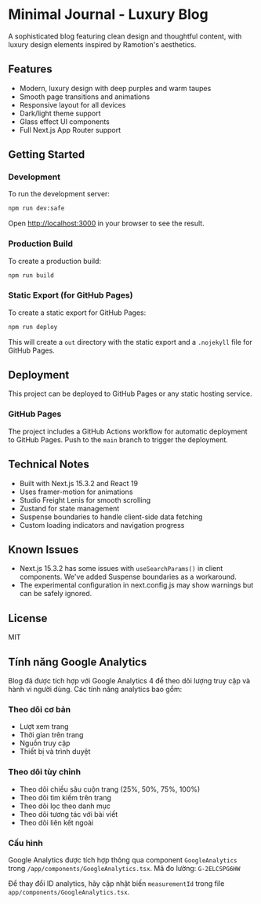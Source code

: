 # Minimal Journal - Luxury Blog

A sophisticated blog featuring clean design and thoughtful content, with luxury design elements inspired by Ramotion's aesthetics.

## Features

- Modern, luxury design with deep purples and warm taupes
- Smooth page transitions and animations
- Responsive layout for all devices
- Dark/light theme support
- Glass effect UI components
- Full Next.js App Router support

## Getting Started

### Development

To run the development server:

```bash
npm run dev:safe
```

Open [http://localhost:3000](http://localhost:3000) in your browser to see the result.

### Production Build

To create a production build:

```bash
npm run build
```

### Static Export (for GitHub Pages)

To create a static export for GitHub Pages:

```bash
npm run deploy
```

This will create a `out` directory with the static export and a `.nojekyll` file for GitHub Pages.

## Deployment

This project can be deployed to GitHub Pages or any static hosting service.

### GitHub Pages

The project includes a GitHub Actions workflow for automatic deployment to GitHub Pages. Push to the `main` branch to trigger the deployment.

## Technical Notes

- Built with Next.js 15.3.2 and React 19
- Uses framer-motion for animations
- Studio Freight Lenis for smooth scrolling
- Zustand for state management
- Suspense boundaries to handle client-side data fetching
- Custom loading indicators and navigation progress

## Known Issues

- Next.js 15.3.2 has some issues with `useSearchParams()` in client components. We've added Suspense boundaries as a workaround.
- The experimental configuration in next.config.js may show warnings but can be safely ignored.

## License

MIT

## Tính năng Google Analytics

Blog đã được tích hợp với Google Analytics 4 để theo dõi lượng truy cập và hành vi người dùng. Các tính năng analytics bao gồm:

### Theo dõi cơ bản
- Lượt xem trang
- Thời gian trên trang
- Nguồn truy cập
- Thiết bị và trình duyệt

### Theo dõi tùy chỉnh
- Theo dõi chiều sâu cuộn trang (25%, 50%, 75%, 100%)
- Theo dõi tìm kiếm trên trang
- Theo dõi lọc theo danh mục
- Theo dõi tương tác với bài viết
- Theo dõi liên kết ngoài

### Cấu hình
Google Analytics được tích hợp thông qua component `GoogleAnalytics` trong `/app/components/GoogleAnalytics.tsx`.
Mã đo lường: `G-2ELCSPG6HW`

Để thay đổi ID analytics, hãy cập nhật biến `measurementId` trong file `app/components/GoogleAnalytics.tsx`.

